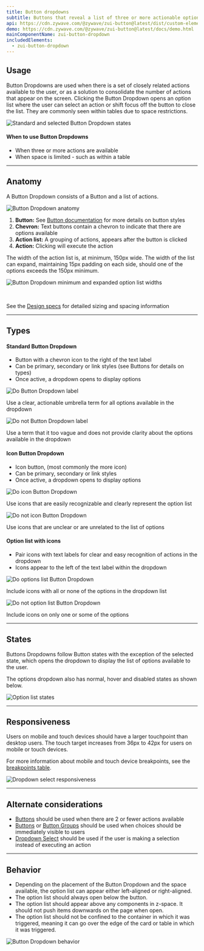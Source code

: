 ```yaml
---
title: Button dropdowns
subtitle: Buttons that reveal a list of three or more actionable options.
api: https://cdn.zywave.com/@zywave/zui-button@latest/dist/custom-elements.json
demo: https://cdn.zywave.com/@zywave/zui-button@latest/docs/demo.html
mainComponentName: zui-button-dropdown
includedElements:
  - zui-button-dropdown
---
```

## Usage

Button Dropdowns are used when there is a set of closely related actions available to the user, or as a solution to consolidate the number of actions that appear on the screen. Clicking the Button Dropdown opens an option list where the user can select an action or shift focus off the button to close the list. They are commonly seen within tables due to space restrictions.

![Standard and selected Button Dropdown states](/images/button-dropdown_usage.svg)

<docs-spacer size="small"></docs-spacer>

#### When to use Button Dropdowns

* When three or more actions are available
* When space is limited - such as within a table  

- - -

## Anatomy

A  Button Dropdown consists of a Button and a list of actions. 

![Button Dropdown anatomy](/images/button-dropdown_anatomy.svg)

1. **Button:** See [Button documentation](/design-system/components/buttons) for more details on button styles
2. **Chevron:** Text buttons contain a chevron to indicate that there are options available
3. **Action list:** A grouping of actions, appears after the button is clicked
4. **Action:** Clicking will execute the action

<docs-spacer size="small"></docs-spacer>

The width of the action list is, at minimum, 150px wide. The width of the list can expand, maintaining 15px padding on each side, should one of the options exceeds the 150px minimum.   

![Button Dropdown minimum and expanded option list widths](/images/button-dropdown_list_width.svg)

<br>

See the [Design specs](https://xd.adobe.com/view/61a11ada-118e-4ab7-bd11-62fa9a6f436a-34f2/grid) for detailed sizing and spacing information

- - -

## Types

#### Standard Button Dropdown

* Button with a chevron icon to the right of the text label
* Can be primary, secondary or link styles (see Buttons for details on types)
* Once active, a dropdown opens to display options  

<docs-grid columns="2">
  <div>

![Do Button Dropdown label](/images/standard_do.svg)

<docs-do>
Use a clear, actionable umbrella term for all options available in the dropdown

</docs-do>
  </div>
  <div>

![Do not Button Dropdown label](/images/standard_donot.svg)

<docs-do-not>
Use a term that it too vague and does not provide clarity about the options available in the dropdown 

</docs-do-not>
  </div>
  
</docs-grid>

<docs-spacer size="small"></docs-spacer>

#### Icon Button Dropdown

* Icon button, (most commonly the more icon)
* Can be primary, secondary or link styles
* Once active, a dropdown opens to display options 

<docs-grid columns="2">
  <div>

![Do icon Button Dropdown](/images/icon_do.svg)

<docs-do>

Use icons that are easily recognizable and clearly represent the option list 

</docs-do>
  </div>
  <div>

![Do not icon Button Dropdown](/images/icon_donot.svg)

<docs-do-not>
Use icons that are unclear or are unrelated to the list of options  

</docs-do-not>
  </div>
  
</docs-grid>

<docs-spacer size="small"></docs-spacer>

#### Option list with icons

* Pair icons with text labels for clear and easy recognition of actions in the dropdown
* Icons appear to the left of the text label within the dropdown

<docs-grid columns="2">
  <div>

![Do options list Button Dropdown](/images/options_do.svg)

<docs-do>

Include icons with all or none of the options in the dropdown list

</docs-do>
  </div>
  <div>

![Do not option list Button Dropdown](/images/options_donot.svg)

<docs-do-not>
Include icons on only one or some of the options 

</docs-do-not>
  </div>
  
</docs-grid>

- - -

## States

Buttons Dropdowns follow Button states with the exception of the selected state, which opens the dropdown to display the list of options available to the user. 

The options dropdown also has normal, hover and disabled states as shown below. 

![Option list states](/images/option_states.svg)

- - -

## Responsiveness

Users on mobile and touch devices should have a larger touchpoint than desktop users. The touch target increases from 36px to 42px for users on mobile or touch devices.

For more information about mobile and touch device breakpoints, see the [](https://xd.adobe.com/view/ef2f902b-219f-4e41-8bba-2bf079fc5969-ba7c/grid)[breakpoints table](https://booster.zywave.dev/design-system/developers/css-guide/#breakpoints).

![Dropdown select responsiveness](/images/button-dropdown_responsiveness.svg)

- - -

## Alternate considerations

* [Buttons](/design-system/components/buttons) should be used when there are 2 or fewer actions available 
* [Buttons](/design-system/components/buttons) or [Button Groups](/design-system/components/button-groups) should be used when choices should be immediately visible to users
* [Dropdown Select](/design-system/components/dropdown-select) should be used if the user is making a selection instead of executing an action

- - -

## Behavior

* Depending on the placement of the Button Dropdown and the space available, the option list can appear either left-aligned or right-aligned.
* The option list should always open below the button.
* The option list should appear above any components in z-space. It should not push items downwards on the page when open.
* The option list should not be confined to the container in which it was triggered, meaning it can go over the edge of the card or table in which it was triggered. 

![Button Dropdown behavior](/images/behavior.svg)